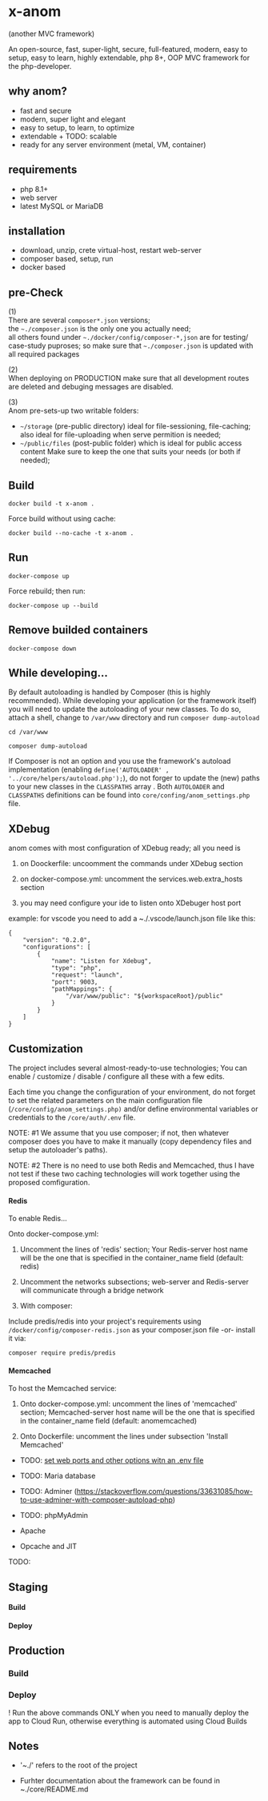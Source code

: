 # x-anom 
(another MVC framework)

An open-source, fast, super-light, secure, full-featured, modern, easy to setup, easy to learn,
highly extendable, php 8+, OOP MVC framework for the php-developer.



## why anom?

* fast and secure
* modern, super light and elegant
* easy to setup, to learn, to optimize
* extendable + TODO: scalable
* ready for any server environment (metal, VM, container)



## requirements

* php 8.1+
* web server
* latest MySQL or MariaDB



## installation

* download, unzip, crete virtual-host, restart web-server
* composer based, setup, run
* docker based



## 



## pre-Check

(1)   
There are several ```composer*.json``` versions;    
the  ```~./composer.json``` is the only one you actually need;   
all others found under ```~./docker/config/composer-*,json``` are for testing/
case-study puproses; so make sure that ```~./composer.json``` is updated with
all required packages
 
(2)   
When deploying on PRODUCTION make sure that all development routes are deleted
and debuging messages are disabled.

(3)    
Anom pre-sets-up two writable folders:
* ```~/storage``` (pre-public directory) ideal for file-sessioning, file-caching;
also ideal for file-uploading when serve permition is needed;
* ```~/public/files``` (post-public folder) which is ideal for public access content
Make sure to keep the one that suits your needs (or both if needed);



## Build

    docker build -t x-anom .

Force build without using cache:

    docker build --no-cache -t x-anom .




## Run

    docker-compose up

Force rebuild; then run:

    docker-compose up --build




## Remove builded containers

    docker-compose down




## While developing...

By default autoloading is handled by Composer (this is highly recommended).
While developing your application (or the framework itself) you will need to
update the autoloading of your new classes. To do so, attach a shell, change
to ```/var/www``` directory and run ```composer dump-autoload```

    cd /var/www

    composer dump-autoload

If Composer is not an option and you use the framework's autoload implementation
(enabling ```define('AUTOLOADER' , '../core/helpers/autoload.php');```),
do not forger to update the (new) paths to your new classes in the ```CLASSPATHS```
array . Both ```AUTOLOADER``` and ```CLASSPATHS``` definitions can be found
into ```core/confing/anom_settings.php``` file.




## XDebug

anom comes with most configuration of XDebug ready; all you need is

1. on Doockerfile: uncoomment the commands under XDebug section

2. on docker-compose.yml: uncomment the services.web.extra_hosts section

3. you may need configure your ide to listen onto XDebuger host port

example: 
for vscode you need to add a ~./.vscode/launch.json file like this:

    {
        "version": "0.2.0",
        "configurations": [
            {
                "name": "Listen for Xdebug",
                "type": "php",
                "request": "launch",
                "port": 9003,
                "pathMappings": {
                    "/var/www/public": "${workspaceRoot}/public"
                }
            }
        ]
    }




## Customization

The project includes several almost-ready-to-use technologies;
You can enable / customize / disable / configure all these with a few edits.

Each time you change the configuration of your environment, do not forget to set the
related parameters on the main configuration file (```/core/config/anom_settings.php)```
and/or define environmental variables or credentials to the ```/core/auth/.env``` file.

NOTE: #1
We assume that you use composer; if not, then whatever composer does you have to
make it manually (copy dependency files and setup the autoloader's paths).

NOTE: #2
There is no need to use both Redis and Memcached, thus I have not test if these
two caching technologies will work together using the proposed comfiguration.



#### Redis

To enable Redis...

Onto docker-compose.yml:

1. Uncomment the lines of 'redis' section; Your Redis-server host name will be the one that is specified in the container_name field (default: redis)

2. Uncomment the networks subsections; web-server and Redis-server will communicate through a bridge network

3. With composer:

Include predis/redis into your project's requirements using ```/docker/config/composer-redis.json```
as your composer.json file -or- install it via:

    composer require predis/predis



#### Memcached

To host the Memcached service:

1. Onto docker-compose.yml: uncomment the lines of 'memcached' section; Memcached-server host name will be the one that is specified in the container_name field (default: anomemcached)

2. Onto Dockerfile: uncomment the lines under subsection 'Install Memcached'


* TODO:
[set web ports and other options witn an .env file](https://stackoverflow.com/questions/52664673/how-to-get-port-of-docker-compose-from-env-file)


* TODO: Maria database


* TODO: Adminer
(https://stackoverflow.com/questions/33631085/how-to-use-adminer-with-composer-autoload-php)


* TODO: phpMyAdmin


* Apache


* Opcache and JIT


TODO:

## Staging

#### Build

#### Deploy


## Production

### Build

### Deploy

! Run the above commands ONLY when you need to manually deploy the app to Cloud Run, otherwise everything is automated using Cloud Builds




## Notes

* '~./' refers to the root of the project

* Furhter documentation about the framework can be found in ~./core/README.md
